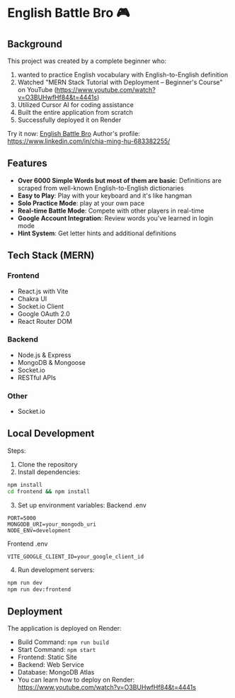 # English Battle Bro 🎮

## Background

This project was created by a complete beginner who:
1. wanted to practice English vocabulary with English-to-English definition
2. Watched "MERN Stack Tutorial with Deployment – Beginner's Course" on YouTube
(https://www.youtube.com/watch?v=O3BUHwfHf84&t=4441s)
3. Utilized Cursor AI for coding assistance
4. Built the entire application from scratch
5. Successfully deployed it on Render

Try it now: [English Battle Bro](https://englishbattlebro.onrender.com/)
Author's profile: https://www.linkedin.com/in/chia-ming-hu-683382255/

## Features

- **Over 6000 Simple Words but most of them are basic**: Definitions are scraped from well-known English-to-English dictionaries
- **Easy to Play**: Play with your keyboard and it's like hangman 
- **Solo Practice Mode**: play at your own pace
- **Real-time Battle Mode**: Compete with other players in real-time
- **Google Account Integration**: Review words you've learned in login mode
- **Hint System**: Get letter hints and additional definitions

## Tech Stack (MERN)

### Frontend
- React.js with Vite
- Chakra UI
- Socket.io Client
- Google OAuth 2.0
- React Router DOM

### Backend
- Node.js & Express
- MongoDB & Mongoose
- Socket.io
- RESTful APIs

### Other
- Socket.io

## Local Development

Steps:
1. Clone the repository
2. Install dependencies:
```bash 
npm install
cd frontend && npm install
```
3. Set up environment variables:
Backend .env
```
PORT=5000
MONGODB_URI=your_mongodb_uri
NODE_ENV=development
```
Frontend .env
```
VITE_GOOGLE_CLIENT_ID=your_google_client_id
```
4. Run development servers:
```bash 
npm run dev
npm run dev:frontend
```

## Deployment

The application is deployed on Render:
- Build Command: `npm run build`
- Start Command: `npm start`
- Frontend: Static Site
- Backend: Web Service
- Database: MongoDB Atlas
- You can learn how to deploy on Render: https://www.youtube.com/watch?v=O3BUHwfHf84&t=4441s
